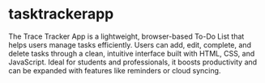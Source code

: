 # tasktrackerapp
The Trace Tracker App is a lightweight, browser-based To-Do List that helps users manage tasks efficiently. Users can add, edit, complete, and delete tasks through a clean, intuitive interface built with HTML, CSS, and JavaScript. Ideal for students and professionals, it boosts productivity and can be expanded with features like reminders or cloud syncing.
